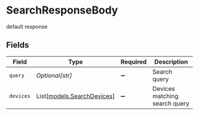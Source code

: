 # SearchResponseBody

default response


## Fields

| Field                                                    | Type                                                     | Required                                                 | Description                                              |
| -------------------------------------------------------- | -------------------------------------------------------- | -------------------------------------------------------- | -------------------------------------------------------- |
| `query`                                                  | *Optional[str]*                                          | :heavy_minus_sign:                                       | Search query                                             |
| `devices`                                                | List[[models.SearchDevices](../models/searchdevices.md)] | :heavy_minus_sign:                                       | Devices matching search query                            |